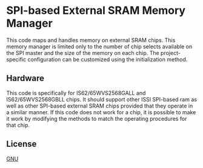# SPI-based External SRAM Memory Manager
This code maps and handles memory on external SRAM chips. This memory manager is limited only to the number of chip selects available on the SPI master and the size of the memory on each chip. The project-specific configuration can be customized using the initialization method.

## Hardware
This code is specifically for IS62/65WVS2568GALL and IS62/65WVS2568GBLL chips. It should support other ISSI SPI-based ram as well as other SPI-based external SRAM chips provided that they operate in a similar manner. If this code does not work for a chip, it is possible to make it work by modifying the methods to match the operating procedures for that chip.

## License
[GNU](https://choosealicense.com/licenses/gpl-3.0/)

